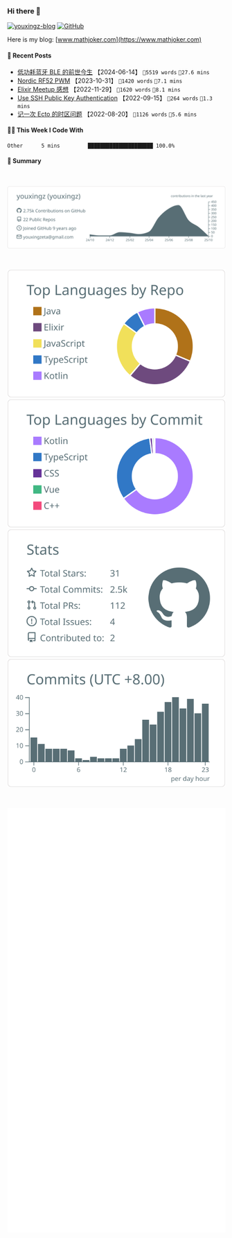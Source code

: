 
### Hi there 👋

[![youxingz-blog](https://img.shields.io/badge/blog-youxingz-3cf?style=flat-square)](https://www.youxingz.com)
[![GitHub](https://img.shields.io/github/followers/youxingz?logo=github&style=flat-square)](https://github.com/youxingz)

Here is my blog:
[www.mathjoker.com](https://www.mathjoker.com)

#### 📰 Recent Posts

<!-- blog: https://youxingz.com starts -->
* <a href="https://youxingz.com/tech/software/bluetooth" target="_blank">低功耗蓝牙 BLE 的前世今生</a> 【2024-06-14】 `📖5519 words` `🫣27.6 mins`
* <a href="https://youxingz.com/tech/hardware/nordic-nrf52-pwm" target="_blank">Nordic RF52 PWM</a> 【2023-10-31】 `📖1420 words` `🫣7.1 mins`
* <a href="https://youxingz.com/tech/software/elixir-meetup" target="_blank">Elixir Meetup 感想</a> 【2022-11-29】 `📖1620 words` `🫣8.1 mins`
* <a href="https://youxingz.com/tech/software/ssh-rsa-generate" target="_blank">Use SSH Public Key Authentication</a> 【2022-09-15】 `📖264 words` `🫣1.3 mins`
* <a href="https://youxingz.com/tech/software/ecto-timezone" target="_blank">记一次 Ecto 的时区问题</a> 【2022-08-20】 `📖1126 words` `🫣5.6 mins`
<!-- blog: https://youxingz.com ends -->


#### 👨‍💻 This Week I Code With

```text
Other      5 mins         █████████████████████ 100.0%
```


#### 🔭 Summary

<br/>

[![](https://raw.githubusercontent.com/youxingz/youxingz/main/profile-summary-card-output/default/0-profile-details.svg)](https://github.com/youxingz)

<br/>

[![](https://raw.githubusercontent.com/youxingz/youxingz/main/profile-summary-card-output/default/1-repos-per-language.svg)](https://github.com/youxingz) 
[![](https://raw.githubusercontent.com/youxingz/youxingz/main/profile-summary-card-output/default/2-most-commit-language.svg)](https://github.com/youxingz)
[![](https://raw.githubusercontent.com/youxingz/youxingz/main/profile-summary-card-output/default/3-stats.svg)](https://github.com/youxingz)
[![](https://raw.githubusercontent.com/youxingz/youxingz/main/profile-summary-card-output/default/4-productive-time.svg)](https://github.com/youxingz)

<br/>

[![](https://raw.githubusercontent.com/youxingz/youxingz/main/github-metrics.svg)](https://github.com/youxingz)
  